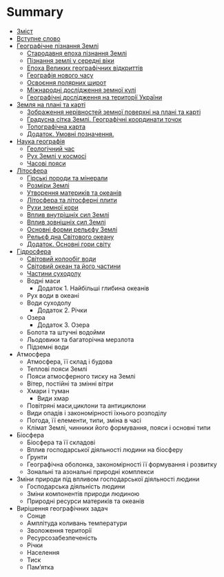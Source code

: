# Summary

* [Зміст](README.md)
* [Вступне слово](vstup.md)
* [Географiчне пiзнання Землi](1/geografichne_piznannya_zemli.md)
   * [Cтародавня епоха пізнання Землі](1/ctarodavnya_epoha_pznannya_zeml.md)
   * [Пізнання землі у середні віки](1/pznannya_zeml_u_seredn_vki.md)
   * [Епоха Великих географічних відкриттів](1/epoha_velikih_geografchnih_vdkrittv.md)
   * [Географiя нового часу](1/novichas.md)
   * [Освоєння полярних широт](1/osvoe.md)
   * [Мiжнароднi дослiдження земної кулi](1/international.md)
   * [Географiчнi дослiдження на територiї України](1/Ukr.md)
* [Земля на планi та картi](2/zemlya_na_plani_ta_karti.md)
   * [Зображення нерівностей земної поверхні на плані та карті](2/zobrazhennya_nervnostei_zemno_poverhn_na_plan_ta_kart.md)
   * [Градусна сітка Землі. Географічні координати точок](2/gradusna_stka_zeml_geografchn_koordinati_tochok.md)
   * [Топографічна карта](2/topografchna_karta.md)
   * [Додаток. Умовні позначення.](dodatok_1.md)
* [Наука географiя](2/nauka_geografiya.md)
   * [Геологiчний час](2/geologichnii_chas.md)
   * [Рух Землi у космосi](2/ruh_zemli_u_kosmosi.md)
   * [Часовi пояси](2/chasovi_poyasi.md)
* [Лiтосфера](3/vnutrishnya_budova_zemli.md)
   * [Гiрськi породи та мiнерали](3/girski_porodi_ta_minerali.md)
   * [Розмiри Землi](3/rozmiri_zemli.md)
   * [Утворення материкiв та океанiв](3/utvorennya_materikiv_ta_okeaniv.md)
   * [Лiтосфера та лiтосфернi плити](3/litosfera_ta_litosferni_pliti.md)
   * [Рухи земної кори](3/ruhy_zemnoi_kory.md)
   * [Вплив внутрiшнiх сил Землi](3/vpliv_vnutrishnih_sil_zemli.md)
   * [Вплив зовнiшнiх сил Землi](3/vpliv_zovnishnih_sil_zemli.md)
   * [Основнi форми рельєфу Землi](3/osnovni_formi_relfu_zemli.md)
   * [Рельєф дна Свiтового океану](3/relf_dna_svitovogo_okeanu.md)
   * [Додаток. Основнi гори свiту](3/dodatok_osnovni_gori_svitu.md)
* [Гiдросфера](3/gidrosfera.md)
   * [Свiтовий колообiг води](3/svitovii_koloobig_vodi.md)
   * [Свiтовий океан та його частини](3/svitovii_okean_ta_iogo_chastini.md)
   * [Частини суходолу](3/chastini_suhodolu.md)
   * Воднi маси
       * Додаток 1. Найбiльшi глибина океанiв
   * Рух води в океанi
   * Води суходолу
       * Додаток 2. Рiчки
   * Озера
       * Додаток 3. Озера
   * Болота та штучнi водойми
   * Льодовики та багаторiчна мерзлота
   * Пiдземнi води
* Атмосфера
   * Атмосфера, її склад i будова
   * Тепловi пояси Землi
   * Пояси атмосферного тиску на Землi
   * Вiтер, постiйнi та змiннi вiтри
   * Хмари i туман
       * Види хмар
   * Повiтрянi маси,циклони та антициклони
   * Види опадiв i закономiрностi їхнього розподiлу
   * Погода, її елементи, типи, змiна в часi
   * Клiмат Землi, чинники його формування, пояси i основнi типи
* Бiосфера
   * Бiосфера та її складовi
   * Вплив господарської дiяльностi людини на бiосферу
   * Ґрунти
   * Географiчна оболонка, закономiрностi її формування i розвитку
   * Зональнi та азональнi природнi комплекси
* Змiни природи пiд впливом господарської     дiяльностi людини
   * Господарська дiяльнiсть людини
   * Змiни компонентiв природи людиною
   * Природнi ресурси материкiв та океанiв
* Вирiшення географiчних задач
   * Сонце
   * Амплiтуда коливань температури
   * Зволоження територiї
   * Ресурсозабезпеченiсть
   * Рiчки
   * Населення
   * Тиск
   * Пам’ятка

